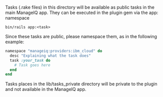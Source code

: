 Tasks (.rake files) in this directory will be available as public tasks in the main
ManageIQ app. They can be executed in the plugin gem via the app: namespace

```shell
bin/rails app:<task>
```

Since these tasks are public, please namespace them, as in the following example:

```ruby
namespace "manageiq:providers:ibm_cloud" do
  desc "Explaining what the task does"
  task :your_task do
    # Task goes here
  end
end
```

Tasks places in the lib/tasks_private directory will be private to the plugin
and not available in the ManageIQ app.
